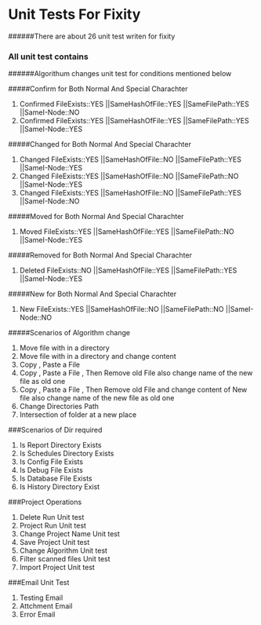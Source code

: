 # Unit Tests For Fixity
######There are about 26 unit test writen for fixity 

### All unit test contains 
######Algorithum changes unit test for conditions mentioned below

#####Confirm for Both Normal And Special Charachter

 1. Confirmed  FileExists::YES   ||SameHashOfFile::YES    ||SameFilePath::YES    ||SameI-Node::NO
 2. Confirmed   FileExists::YES  ||SameHashOfFile::YES    ||SameFilePath::YES    ||SameI-Node::YES

#####Changed for Both Normal And Special Charachter

 1. Changed   FileExists::YES    ||SameHashOfFile::NO     ||SameFilePath::YES    ||SameI-Node::YES
 2. Changed  FileExists::YES     ||SameHashOfFile::NO     ||SameFilePath::NO     ||SameI-Node::YES
 3. Changed  FileExists::YES     ||SameHashOfFile::NO     ||SameFilePath::YES    ||SameI-Node::NO

#####Moved for Both Normal And Special Charachter
 1. Moved   FileExists::YES      ||SameHashOfFile::YES    ||SameFilePath::NO     ||SameI-Node::YES

#####Removed for Both Normal And Special Charachter
 1. Deleted   FileExists::NO     ||SameHashOfFile::YES    ||SameFilePath::YES    ||SameI-Node::YES

#####New for Both Normal And Special Charachter
 1. New  FileExists::YES         ||SameHashOfFile::NO     ||SameFilePath::NO     ||SameI-Node::NO

#####Scenarios of Algorithm change 
 1. Move file with in a directory  
 2. Move file with in a directory and change content 
 3. Copy , Paste a File 
 4. Copy , Paste a File , Then Remove old File also change name of the new file as old one 
 5. Copy , Paste a File , Then Remove old File and change content of New file also change name of the new file as old one 
 6. Change Directories Path
 7. Intersection of folder at a new place
 
###Scenarios of Dir required
 1. Is Report Directory Exists
 2. Is Schedules Directory Exists
 3. Is Config File Exists
 4. Is Debug File Exists
 5. Is Database File Exists
 6. Is History Directory Exist 
 
###Project Operations

 1. Delete Run Unit test
 2. Project Run Unit test
 3. Change Project Name Unit test
 4. Save Project Unit test
 5. Change Algorithm Unit test
 6. Filter scanned files Unit test
 7. Import Project Unit test

###Email Unit Test 
 1. Testing Email
 2. Attchment Email
 3. Error Email

